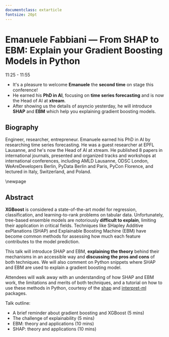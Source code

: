 ```yaml
---
documentclass: extarticle
fontsize: 20pt
---
```


# Emanuele Fabbiani — From SHAP to EBM: Explain your Gradient Boosting Models in Python

11:25 - 11:55

 * It's a pleasure to welcome **Emanuele** the **second time** on stage this
   conference!
 * He earned his **PhD in AI**, focusing on **time series forecasting** and is now the
   Head of AI at **xtream**.
 * After showing us the details of asyncio yesterday, he will introduce **SHAP**
   and **EBM** which help you explaining gradient boosting models.

## Biography

Engineer, researcher, entrepreneur. Emanuele earned his PhD in AI by researching time series forecasting. He was a guest researcher at EPFL Lausanne, and he's now the Head of AI at xtream. He published 8 papers in international journals, presented and organized tracks and workshops at international conferences, including AMLD Lausanne, ODSC London, WeAreDevelopers Berlin, PyData Berlin and Paris, PyCon Florence, and lectured in Italy, Switzerland, and Poland.

\newpage

## Abstract

**XGBoost** is considered a state-of-the-art model for regression, classification, and learning-to-rank problems on tabular data. Unfortunately, tree-based ensemble models are notoriously **difficult to explain**, limiting their application in critical fields. Techniques like SHapley Additive exPlanations (SHAP) and Explainable Boosting Machine (EBM) have become common methods for assessing how much each feature contributes to the model prediction.

This talk will introduce SHAP and EBM, **explaining the theory** behind their mechanisms in an accessible way and **discussing the pros and cons** of both techniques. We will also comment on Python snippets where SHAP and EBM are used to explain a gradient boosting model.

Attendees will walk away with an understanding of how SHAP and EBM work, the limitations and merits of both techniques, and a tutorial on how to use these methods in Python, courtesy of the [shap](https://shap.readthedocs.io/en/latest/) and [interpret-ml](https://interpret.ml/docs/ebm.html) packages.

Talk outline:

- A brief reminder about gradient boosting and XGBoost (5 mins)
- The challenge of explainability (5 mins)
- EBM: theory and applications (10 mins)
- SHAP: theory and applications (10 mins)

